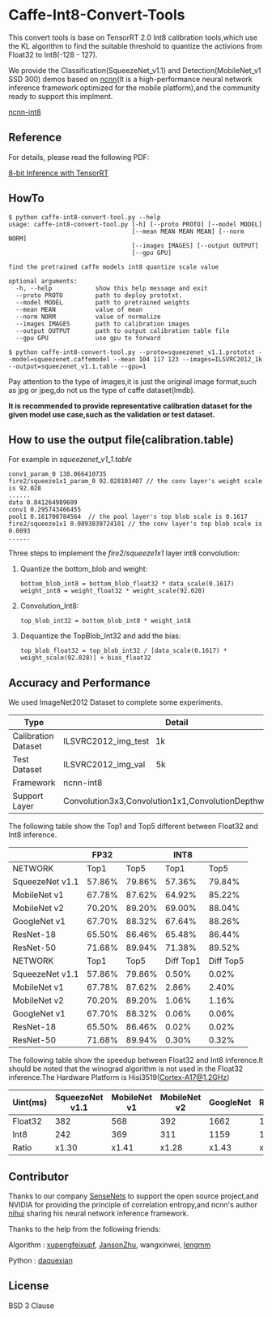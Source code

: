 # Caffe-Int8-Convert-Tools

This convert tools is base on TensorRT 2.0 Int8 calibration tools,which use the KL algorithm to find the suitable threshold to quantize the activions from Float32 to Int8(-128 - 127).

We provide the Classification(SqueezeNet_v1.1) and Detection(MobileNet_v1 SSD 300) demos based on [ncnn](https://github.com/Tencent/ncnn)(It is a high-performance neural network inference framework optimized for the mobile platform),and the community ready to support this implment.

[ncnn-int8](https://github.com/Tencent/ncnn/pull/487)

## Reference

For details, please read the following PDF:

[8-bit Inference with TensorRT](http://on-demand.gputechconf.com/gtc/2017/presentation/s7310-8-bit-inference-with-tensorrt.pdf) 

## HowTo

```
$ python caffe-int8-convert-tool.py --help
usage: caffe-int8-convert-tool.py [-h] [--proto PROTO] [--model MODEL]
                                  [--mean MEAN MEAN MEAN] [--norm NORM]
                                  [--images IMAGES] [--output OUTPUT]
                                  [--gpu GPU]

find the pretrained caffe models int8 quantize scale value

optional arguments:
  -h, --help            show this help message and exit
  --proto PROTO         path to deploy prototxt.
  --model MODEL         path to pretrained weights
  --mean MEAN           value of mean
  --norm NORM           value of normalize
  --images IMAGES       path to calibration images
  --output OUTPUT       path to output calibration table file
  --gpu GPU             use gpu to forward
  
$ python caffe-int8-convert-tool.py --proto=squeezenet_v1.1.prototxt --model=squeezenet.caffemodel --mean 104 117 123 --images=ILSVRC2012_1k --output=squeezenet_v1.1.table --gpu=1
```

Pay attention to the type of images,it is just the original image format,such as jpg or jpeg,do not us the type of caffe dataset(lmdb).

**It is recommended to provide representative calibration dataset for the given model use case,such as the validation or test dataset.**

## How to use the output file(calibration.table)

For example in *squeezenet_v1_1.table*

```
conv1_param_0 138.066410735
fire2/squeeze1x1_param_0 92.028103407 // the conv layer's weight scale is 92.028
......
data 0.841264989609
conv1 0.295743466455
pool1 0.161700784564  // the pool layer's top blob scale is 0.1617
fire2/squeeze1x1 0.0893839724101 // the conv layer's top blob scale is 0.0893
......
```

Three steps to implement the *fire2/squeeze1x1* layer int8 convolution:

1. Quantize the bottom_blob and weight:

   ```
   bottom_blob_int8 = bottom_blob_float32 * data_scale(0.1617)
   weight_int8 = weight_float32 * weight_scale(92.028)
   ```

2. Convolution_Int8:

   ```
   top_blob_int32 = bottom_blob_int8 * weight_int8
   ```

3. Dequantize the TopBlob_Int32 and add the bias:

   ```
   top_blob_float32 = top_blob_int32 / [data_scale(0.1617) * weight_scale(92.028)] + bias_float32
   ```

## Accuracy and Performance

We used ImageNet2012 Dataset to complete some experiments.

| Type                | Detail                                                |
| ------------------- | ----------------------------------------------------- |
| Calibration Dataset | ILSVRC2012_img_test   1k                              |
| Test Dataset        | ILSVRC2012_img_val     5k                             |
| Framework           | ncnn-int8                                             |
| Support Layer       | Convolution3x3,Convolution1x1,ConvolutionDepthwise3x3 |

The following table show the Top1 and Top5 different between Float32 and Int8 inference.

|                 | FP32   |        | INT8      |           |
| --------------- | ------ | ------ | --------- | --------- |
| NETWORK         | Top1   | Top5   | Top1      | Top5      |
| SqueezeNet v1.1 | 57.86% | 79.86% | 57.36%    | 79.84%    |
| MobileNet v1    | 67.78% | 87.62% | 64.92%    | 85.22%    |
| MobileNet v2    | 70.20% | 89.20% | 69.00%    | 88.04%    |
| GoogleNet v1    | 67.70% | 88.32% | 67.64%    | 88.26%    |
| ResNet-18       | 65.50% | 86.46% | 65.48%    | 86.44%    |
| ResNet-50       | 71.68% | 89.94% | 71.38%    | 89.52%    |
| NETWORK         | Top1   | Top5   | Diff Top1 | Diff Top5 |
| SqueezeNet v1.1 | 57.86% | 79.86% | 0.50%     | 0.02%     |
| MobileNet v1    | 67.78% | 87.62% | 2.86%     | 2.40%     |
| MobileNet v2    | 70.20% | 89.20% | 1.06%     | 1.16%     |
| GoogleNet v1    | 67.70% | 88.32% | 0.06%     | 0.06%     |
| ResNet-18       | 65.50% | 86.46% | 0.02%     | 0.02%     |
| ResNet-50       | 71.68% | 89.94% | 0.30%     | 0.32%     |

The following table show the speedup between Float32 and Int8 inference.It should be noted that the winograd algorithm is not used in the Float32 inference.The Hardware Platform is Hisi3519(Cortex-A17@1.2GHz)

| Uint(ms) | SqueezeNet v1.1 | MobileNet v1 | MobileNet v2 | GoogleNet | ResNet18 | MobileNetv1 SSD |
| -------- | --------------- | ------------ | ------------ | --------- | -------- | --------------- |
| Float32  | 382             | 568          | 392          | 1662      | 1869     | 1120            |
| Int8     | 242             | 369          | 311          | 1159      | 1159     | 701             |
| Ratio    | x1.30           | x1.41        | x1.28        | x1.43     | x1.61    | x1.47           |

## Contributor

Thanks to our company [SenseNets](http://www.sensenets.com/home/) to support the open source project,and NVIDIA for providing the principle of correlation entropy,and ncnn's author [nihui](https://github.com/nihui) sharing his neural network inference framework.

Thanks to the help from the following friends:

Algorithm : [xupengfeixupf](https://github.com/xupengfeixupf), [JansonZhu](https://github.com/JansonZhu), wangxinwei, [lengmm](https://github.com/lengmm) 

Python : [daquexian](https://github.com/daquexian)

## License

BSD 3 Clause

